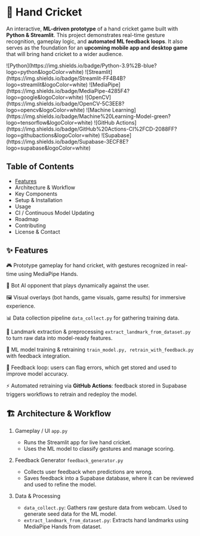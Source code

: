 # 🏏 Hand Cricket 

An interactive, **ML-driven prototype** of a hand cricket game built with **Python & Streamlit**. This project demonstrates real-time gesture recognition, gameplay logic, and **automated ML feedback loops**. It also serves as the foundation for an **upcoming mobile app and desktop game** that will bring hand cricket to a wider audience.

<div align="center">
 
</div>
 ![Python](https://img.shields.io/badge/Python-3.9%2B-blue?logo=python&logoColor=white)  
![Streamlit](https://img.shields.io/badge/Streamlit-FF4B4B?logo=streamlit&logoColor=white)  
![MediaPipe](https://img.shields.io/badge/MediaPipe-4285F4?logo=google&logoColor=white)  
![OpenCV](https://img.shields.io/badge/OpenCV-5C3EE8?logo=opencv&logoColor=white)  
![Machine Learning](https://img.shields.io/badge/Machine%20Learning-Model-green?logo=tensorflow&logoColor=white)  
![GitHub Actions](https://img.shields.io/badge/GitHub%20Actions-CI%2FCD-2088FF?logo=githubactions&logoColor=white)  
![Supabase](https://img.shields.io/badge/Supabase-3ECF8E?logo=supabase&logoColor=white) 

## Table of Contents
<ul>
  <a href="#features"><li>Features</li></a>
<li>Architecture & Workflow</li>
<li>Key Components</li>
<li>Setup & Installation</li>
<li>Usage</li>
<li>CI / Continuous Model Updating</li>
<li>Roadmap</li>
<li>Contributing</li>
<li>License & Contact</li>
</ul>

## ✨ Features

🎮 Prototype gameplay for hand cricket, with gestures recognized in real-time using MediaPipe Hands.

🤖 Bot AI opponent that plays dynamically against the user.

🖼️ Visual overlays (bot hands, game visuals, game results) for immersive experience.

📊 Data collection pipeline `data_collect.py` for gathering training data.

🧩 Landmark extraction & preprocessing `extract_landmark_from_dataset.py` to turn raw data into model-ready features.

🧠 ML model training & retraining `train_model.py, retrain_with_feedback.py` with feedback integration.

🔄 Feedback loop: users can flag errors, which get stored and used to improve model accuracy.

⚡ Automated retraining via **GitHub Actions**: feedback stored in Supabase triggers workflows to retrain and redeploy the model.

## 🏗️ Architecture & Workflow
1. Gameplay / UI `app.py`
   <ul>
     <li>Runs the Streamlit app for live hand cricket.</li>
     <li>Uses the ML model to classify gestures and manage scoring.</li>
   </ul>

2. Feedback Generator `feedback_generator.py`
   <ul>
     <li>Collects user feedback when predictions are wrong.</li>
     <li>Saves feedback into a Supabase database, where it can be reviewed and used to refine the model.</li>
   </ul>

3. Data & Processing
   <ul>
     <li><code>data_collect.py</code>: Gathers raw gesture data from webcam. Used to generate seed data for the ML model.</li>
     <li><code>extract_landmark_from_dataset.py</code>: Extracts hand landmarks using MediaPipe Hands from dataset.</li>
   </ul>

